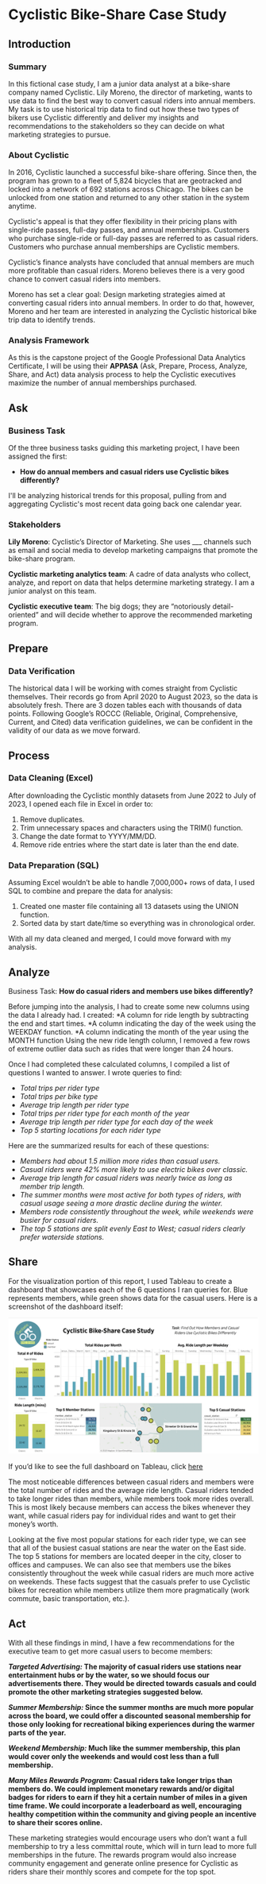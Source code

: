 # Cyclistic Bike-Share Case Study

## Introduction

### Summary
In this fictional case study, I am a junior data analyst at a bike-share company named Cyclistic. Lily Moreno, the director of marketing, wants to use data to find the best way to convert casual riders into annual members. My task is to use historical trip data to find out how these two types of bikers use Cyclistic differently and deliver my insights and recommendations to the stakeholders so they can decide on what marketing strategies to pursue. 

### About Cyclistic
In 2016, Cyclistic launched a successful bike-share offering. Since then, the program has grown to a fleet of 5,824 bicycles that are geotracked and locked into a network of 692 stations across Chicago. The bikes can be unlocked from one station and returned to any other station in the system anytime. 

Cyclistic's appeal is that they offer flexibility in their pricing plans with single-ride passes, full-day passes, and annual memberships. Customers who purchase single-ride or full-day passes are 
referred to as casual riders. Customers who purchase annual memberships are Cyclistic members. 

Cyclistic’s finance analysts have concluded that annual members are much more profitable than casual riders. Moreno believes there is a very good chance to convert casual riders into members. 

Moreno has set a clear goal: Design marketing strategies aimed at converting casual riders into annual members. In order to do that, however, Moreno and her team are interested in analyzing the Cyclistic historical bike trip data to identify trends. 

### Analysis Framework
As this is the capstone project of the Google Professional Data Analytics Certificate, I will be using their **APPASA** (Ask, Prepare, Process, Analyze, Share, and Act) data analysis process to help the Cyclistic executives maximize the number of annual memberships purchased. 


## Ask

### Business Task
Of the three business tasks guiding this marketing project, I have been assigned the first:

- **How do annual members and casual riders use Cyclistic bikes differently?**

I'll be analyzing historical trends for this proposal, pulling from and aggregating Cyclistic's most recent data going back one calendar year. 

### Stakeholders
**Lily Moreno**: Cyclistic’s Director of Marketing. She uses ___ channels such as email and social media to develop marketing campaigns that promote the bike-share program.

**Cyclistic marketing analytics team**: A cadre of data analysts who collect, analyze, and report on data that helps determine marketing strategy. I am a junior analyst on this team. 

**Cyclistic executive team**: The big dogs; they are “notoriously detail-oriented” and will decide whether to approve the recommended marketing program.

## Prepare
### Data Verification
The historical data I will be working with comes straight from Cyclistic themselves. Their records go from April 2020 to August 2023, so the data is absolutely fresh. There are 3 dozen tables each with thousands of data points. Following Google’s ROCCC (Reliable, Original, Comprehensive, Current, and Cited) data verification guidelines, we can be confident in the validity of our data as we move forward.

## Process
### Data Cleaning (Excel)
After downloading the Cyclistic monthly datasets from June 2022 to July of 2023, I opened each file in Excel in order to: 
1. Remove duplicates.
2. Trim unnecessary spaces and characters using the TRIM() function.
3. Change the date format to YYYY/MM/DD.
4. Remove ride entries where the start date is later than the end date.

### Data Preparation (SQL) 
Assuming Excel wouldn’t be able to handle 7,000,000+ rows of data, I used SQL to combine and prepare the data for analysis: 
1. Created one master file containing all 13 datasets using the UNION function.
2. Sorted data by start date/time so everything was in chronological order.

With all my data cleaned and merged, I could move forward with my analysis. 


## Analyze
Business Task: **How do casual riders and members use bikes differently?**

Before jumping into the analysis, I had to create some new columns using the data I already had. I created:
*A column for ride length by subtracting the end and start times.
*A column indicating the day of the week using the WEEKDAY function.
*A column indicating the month of the year using the MONTH function
Using the new ride length column, I removed a few rows of extreme outlier data such as rides that were longer than 24 hours.

Once I had completed these calculated columns, I compiled a list of questions I wanted to answer. I wrote queries to find: 
* *Total trips per rider type*
* *Total trips per bike type*
* *Average trip length per rider type*
* *Total trips per rider type for each month of the year*
* *Average trip length per rider type for each day of the week*
* *Top 5 starting locations for each rider type*

Here are the summarized results for each of these questions:
* *Members had about 1.5 million more rides than casual users.*
* *Casual riders were 42% more likely to use electric bikes over classic.*
* *Average trip length for casual riders was nearly twice as long as member trip length.*
* *The summer months were most active for both types of riders, with casual usage seeing a more drastic decline during the winter.*
* *Members rode consistently throughout the week, while weekends were busier for casual riders.*
* *The top 5 stations are split evenly East to West; casual riders clearly prefer waterside stations.*

## Share
For the visualization portion of this report, I used Tableau to create a dashboard that showcases each of the 6 questions I ran queries for. Blue represents members, while green shows data for the casual users. Here is a screenshot of the dashboard itself:

![Dashboard.png](https://github.com/AdamKTeske/Google_Data_Analytics_Certificate/blob/2296b0cf428b4922eec3de7be4767d796c03d1c9/Dashboard.png)

If you’d like to see the full dashboard on Tableau, click [here]( https://public.tableau.com/views/BikesCaseStudy/Dashboard1?:language=en-US&:display_count=n&:origin=viz_share_link)

The most noticeable differences between casual riders and members were the total number of rides and the average ride length. Casual riders tended to take longer rides than members, while members took more rides overall. This is most likely because members can access the bikes whenever they want, while casual riders pay for individual rides and want to get their money’s worth. 

Looking at the five most popular stations for each rider type, we can see that all of the busiest casual stations are near the water on the East side. The top 5 stations for members are located deeper in the city, closer to offices and campuses. We can also see that members use the bikes consistently throughout the week while casual riders are much more active on weekends. These facts suggest that the casuals prefer to use Cyclistic bikes for recreation while members utilize them more pragmatically (work commute, basic transportation, etc.).


## Act
With all these findings in mind, I have a few recommendations for the executive team to get more casual users to become members: 

***Targeted Advertising:* The majority of casual riders use stations near entertainment hubs or by the water, so we should focus our advertisements there. They would be directed towards casuals and could promote the other marketing strategies suggested below.**

***Summer Membership:* Since the summer months are much more popular across the board, we could offer a discounted seasonal membership for those only looking for recreational biking experiences during the warmer parts of the year.**

***Weekend Membership:* Much like the summer membership, this plan would cover only the weekends and would cost less than a full membership.**

***Many Miles Rewards Program:* Casual riders take longer trips than members do. We could implement monetary rewards and/or digital badges for riders to earn if they hit a certain number of miles in a given time frame. We could incorporate a leaderboard as well, encouraging healthy competition within the community and giving people an incentive to share their scores online.**

These marketing strategies would encourage users who don’t want a full membership to try a less committal route, which will in turn lead to more full memberships in the future. The rewards program would also increase community engagement and generate online presence for Cyclistic as riders share their monthly scores and compete for the top spot. 



